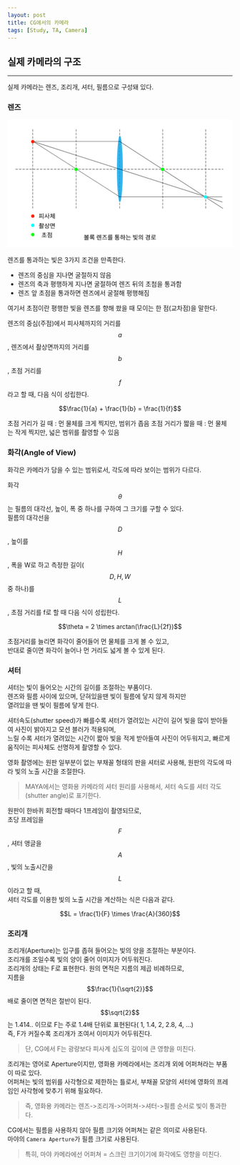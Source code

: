 ```yaml
---
layout: post
title: CG에서의 카메라
tags: [Study, TA, Camera]
---
```

<!--수식 입력 활성화-->
<script type="text/javascript" 
src="https://cdn.mathjax.org/mathjax/latest/MathJax.js?config=TeX-AMS_HTML">
</script>


## 실제 카메라의 구조
- - - 
실제 카메라는 렌즈, 조리개, 셔터, 필름으로 구성돼 있다.   

### 렌즈

![Alt text](/images/posts/20200605/Lens_LightWay.png)

렌즈를 통과하는 빛은 3가지 조건을 만족한다.
* 렌즈의 중심을 지나면 굴절하지 않음
* 렌즈의 축과 평행하게 지나면 굴절하여 렌즈 뒤의 초첨을 통과함
* 렌즈 앞 초점을 통과하면 렌즈에서 굴절해 평행해짐

여기서 초점이란 평행한 빛을 렌즈를 향해 쐈을 때 모이는 한 점(교차점)을 말한다.

<!--
$$수식$$ : 수식 입력
/frac{}{} : 분수 표기
-->

렌즈의 중심(주점)에서 피사체까지의 거리를 $$a$$, 렌즈에서 촬상면까지의 거리를 $$b$$, 
초점 거리를 $$f$$라고 할 때, 다음 식이 성립한다.   

$$\frac{1}{a} + \frac{1}{b} = \frac{1}{f}$$

초점 거리가 길 때 : 먼 물체를 크게 찍지만, 범위가 좁음
초점 거리가 짧을 때 : 먼 물체는 작게 찍지만, 넓은 범위를 촬영할 수 있음   

### 화각(Angle of View)
화각은 카메라가 담을 수 있는 범위로서, 각도에 따라 보이는 범위가 다르다.

화각 $$\theta$$는 필름의 대각선, 높이, 폭 중 하나를 구하여 그 크기를 구할 수 있다.   
필름의 대각선을 $$D$$, 높이를 $$H$$, 폭을 W로 하고 측정한 길이($$D, H, W$$중 하나)를 $$L$$, 초점 거리를 f로 할 때 다음 식이 성립한다.

$$\theta = 2 \times arctan(\frac{L}{2f})$$

초점거리를 늘리면 화각이 줄어들어 먼 물체를 크게 볼 수 있고,   
반대로 줄이면 화각이 늘어나 먼 거리도 넓게 볼 수 있게 된다.

### 셔터
셔터는 빛이 들어오는 시간의 길이를 조절하는 부품이다.   
렌즈와 필름 사이에 있으며, 닫혀있을땐 빛이 필름에 닿지 않게 하지만   
열려있을 땐 빛이 필름에 닿게 한다.   

셔터속도(shutter speed)가 빠를수록 셔터가 열려있는 시간이 길어 빛을 많이 받아들여
사진이 밝아지고 모션 블러가 적용되며,    
느릴 수록 셔터가 열려있는 시간이 짧아 빛을 적게 받아들여
사진이 어두워지고, 빠르게 움직이는 피사체도 선명하게 촬영할 수 있다.   

영화 촬영에는 원판 일부분이 없는 부채꼴 형태의 판을 셔터로 사용해,
원판의 각도에 따라 빛의 노출 시간을 조절한다.

> MAYA에서는 영화용 카메라의 셔터 원리를 사용해서, 셔터 속도를 셔터 각도(shutter angle)로 표기한다.

원판이 한바퀴 회전할 때마다 1프레임이 촬영되므로,  
초당 프레임을 $$F$$, 셔터 앵글을 $$A$$, 빛의 노출시간을 $$L$$이라고 할 때,   
셔터 각도를 이용한 빛의 노출 시간을 계산하는 식은 다음과 같다.   

$$L = \frac{1}{F} \times \frac{A}{360}$$

### 조리개
조리개(Aperture)는 입구를 좁혀 들어오는 빛의 양을 조절하는 부분이다.   
조리개를 조일수록 빛의 양이 줄어 이미지가 어두워진다.   
조리개의 상태는 F로 표현한다.
원의 면적은 지름의 제곱 비례하므로,   
지름을 $$\frac{1}{\sqrt{2}}$$배로 줄이면 면적은 절반이 된다.   
$$\sqrt{2}$$는 1.414.. 이므로 F는 주로 1.4배 단위로 표현된다( 1, 1.4, 2, 2.8, 4, ...)   
즉, F가 커질수록 조리개가 조여서 이미지가 어두워진다.   

> 단, CG에서 F는 광량보다 피사계 심도의 깊이에 큰 영향을 미친다.   

조리개는 영어로 Aperture이지만, 영화용 카메라에서는 조리개 외에 어퍼쳐라는 부품이 따로 있다.   
어퍼쳐는 빛의 범위를 사각형으로 제한하는 틀로서, 부채꼴 모양의 셔터에
영화의 프레임인 사각형에 맞추기 위해 필요하다.   

> 즉, 영화용 카메라는 렌즈->조리개->어퍼쳐->셔터->필름 순서로 빛이 통과한다.   

CG에서는 필름을 사용하지 않아 필름 크기와 어퍼쳐는 같은 의미로 사용된다.   
마야의 `Camera Aperture`가 필름 크기로 사용된다.   

> 특히, 마야 카메라에선 어퍼쳐 = 스크린 크기이기에 화각에도 영향을 미친다.   

